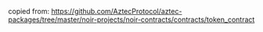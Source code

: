 copied from: https://github.com/AztecProtocol/aztec-packages/tree/master/noir-projects/noir-contracts/contracts/token_contract
